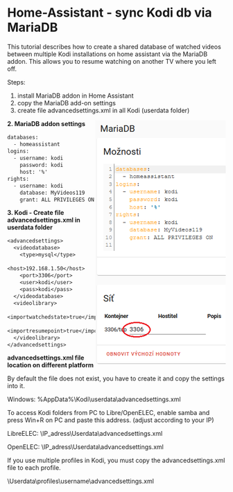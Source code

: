 # Home-Assistant - sync Kodi db via MariaDB

This tutorial describes how to create a shared database of watched videos between multiple Kodi installations on home assistant via the MariaDB addon.
This allows you to resume watching on another TV where you left off.

Steps:
1. install MariaDB addon in Home Assistant
2. copy the MariaDB add-on settings
3. create file advancedsettings.xml in all Kodi (userdata folder)

**2. MariaDB addon settings**
<img align="right" src="https://github.com/peca2345/Home-Assistant---sync-Kodi-db-via-mariadb/blob/main/IMG/mariadb_settings.png?raw=true">
```
databases:
  - homeassistant
logins:
  - username: kodi
    password: kodi
    host: '%'
rights:
  - username: kodi
    database: MyVideos119
    grant: ALL PRIVILEGES ON
```



**3. Kodi - Create file advancedsettings.xml in userdata folder**
```
<advancedsettings>
  <videodatabase>
    <type>mysql</type>
    <host>192.168.1.50</host>
    <port>3306</port>
    <user>kodi</user>
    <pass>kodi</pass>
  </videodatabase> 
  <videolibrary>
    <importwatchedstate>true</importwatchedstate>
    <importresumepoint>true</importresumepoint>
  </videolibrary>
</advancedsettings>
```

**advancedsettings.xml file location on different platform**

By default the file does not exist, you have to create it and copy the settings into it.

Windows: %AppData%\Kodi\userdata\advancedsettings.xml

To access Kodi folders from PC to Libre/OpenELEC, enable samba and press Win+R on PC and paste this address. (adjust according to your IP)

LibreELEC: \\IP_adress\Userdata\advancedsettings.xml

OpenELEC: \\IP_adress\\Userdata\advancedsettings.xml

If you use multiple profiles in Kodi, you must copy the advancedsettings.xml file to each profile.

\Userdata\profiles\username\advancedsettings.xml
